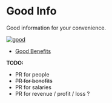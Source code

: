 # Good Info
Good information for your convenience.

[![good](http://builtbygood.co/img/logo.png)](http://builtbygood.co)

* [Good Benefits](https://github.com/builtbygood/good-guides/blob/master/info/good-benefits.md)

**TODO:**
* PR for people
* ~~PR for benefits~~
* PR for salaries
* PR for revenue / profit / loss ?